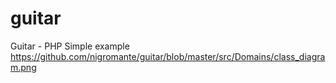 # guitar
Guitar - PHP Simple example
https://github.com/nigromante/guitar/blob/master/src/Domains/class_diagram.png
